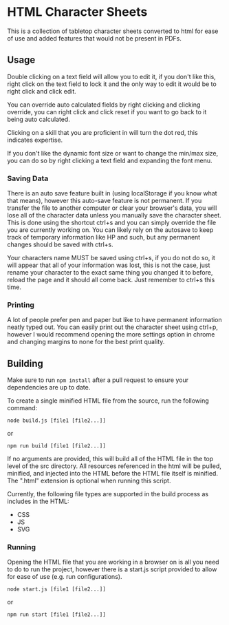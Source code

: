 # HTML Character Sheets

This is a collection of tabletop character sheets converted to html for ease of use and added features that
would not be present in PDFs.

## Usage

Double clicking on a text field will allow you to edit it, if you don't like this, right click on the text
field to lock it and the only way to edit it would be to right click and click edit.

You can override auto calculated fields by right clicking and clicking override, you can right click and
click reset if you want to go back to it being auto calculated.

Clicking on a skill that you are proficient in will turn the dot red, this indicates expertise.

If you don't like the dynamic font size or want to change the min/max size, you can do so by right clicking
a text field and expanding the font menu.

### Saving Data

There is an auto save feature built in (using localStorage if you know what that means), however this
auto-save feature is not permanent. If you transfer the file to another computer or clear your browser's
data, you will lose all of the character data unless you manually save the character sheet. This is done
using the shortcut ctrl+s and you can simply override the file you are currently working on. You can likely
rely on the autosave to keep track of temporary information like HP and such, but any permanent changes
should be saved with ctrl+s.

Your characters name MUST be saved using ctrl+s, if you do not do so, it will appear that all of your
information was lost, this is not the case, just rename your character to the exact same thing you changed
it to before, reload the page and it should all come back. Just remember to ctrl+s this time.

### Printing

A lot of people prefer pen and paper but like to have permanent information neatly typed out. You can
easily print out the character sheet using ctrl+p, however I would recommend opening the more settings
option in chrome and changing margins to none for the best print quality.


## Building

Make sure to run `npm install` after a pull request to ensure your dependencies are up to date.

To create a single minified HTML file from the source, run the following command:

`node build.js [file1 [file2...]]`

or

`npm run build [file1 [file2...]]`

If no arguments are provided, this will build all of the HTML file in the top level of the src directory.
All resources referenced in the html will be pulled, minified, and injected into the HTML before the HTML
file itself is minified.  The ".html" extension is optional when running this script.

Currently, the following file types are supported in the build process as includes in the HTML:
- CSS
- JS
- SVG

### Running

Opening the HTML file that you are working in a browser on is all you need to do to run the project,
however there is a start.js script provided to allow for ease of use (e.g. run configurations).

`node start.js [file1 [file2...]]`

or

`npm run start [file1 [file2...]]`